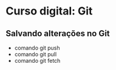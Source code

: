 # Curso digital: Git

## Salvando alterações no Git

* comando git push 
* comando git pull
* comando git fetch
